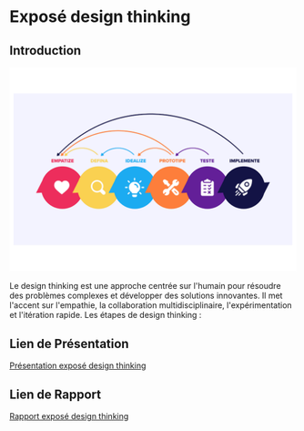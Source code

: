 # Exposé design thinking
## Introduction
![Exposé design thinking](./images/exposé-design-thinking.png)

Le design thinking est une approche centrée sur l'humain pour résoudre des problèmes complexes et développer des solutions innovantes. Il met l'accent sur l'empathie, la collaboration multidisciplinaire, l'expérimentation et l'itération rapide.
Les étapes de design thinking : 

## Lien de Présentation
[Présentation exposé design thinking](./présentation.md)

## Lien de Rapport
[Rapport exposé design thinking](./rapport.md)
